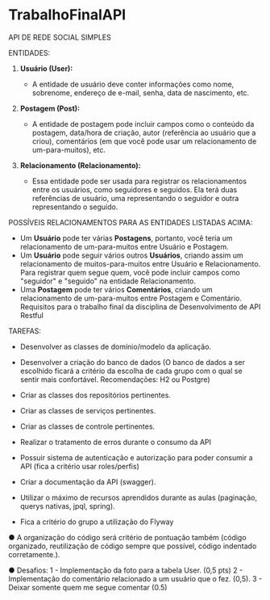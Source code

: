 # TrabalhoFinalAPI
API DE REDE SOCIAL SIMPLES

ENTIDADES:

1. **Usuário (User):**
   - A entidade de usuário deve conter informações como nome, sobrenome, endereço de e-mail, senha, data de nascimento, etc.

2. **Postagem (Post):**
   - A entidade de postagem pode incluir campos como o conteúdo da postagem, data/hora de criação, autor (referência ao usuário que a criou), comentários (em que você pode usar um relacionamento de um-para-muitos), etc.

3. **Relacionamento (Relacionamento):**
   - Essa entidade pode ser usada para registrar os relacionamentos entre os usuários, como seguidores e seguidos. Ela terá duas referências de usuário, uma representando o seguidor e outra representando o seguido.


POSSÍVEIS RELACIONAMENTOS PARA AS ENTIDADES LISTADAS ACIMA:

- Um **Usuário** pode ter várias **Postagens**, portanto, você teria um relacionamento de um-para-muitos entre Usuário e Postagem.
- Um **Usuário** pode seguir vários outros **Usuários**, criando assim um relacionamento de muitos-para-muitos entre Usuário e Relacionamento. Para registrar quem segue quem, você pode incluir campos como "seguidor" e "seguido" na entidade Relacionamento.
- Uma **Postagem** pode ter vários **Comentários**, criando um relacionamento de um-para-muitos entre Postagem e Comentário.
Requisitos para o trabalho final da disciplina de Desenvolvimento de API Restful

TAREFAS: 

- Desenvolver as classes de domínio/modelo da aplicação.

- Desenvolver a criação do banco de dados (O banco de dados a ser escolhido ficará a critério da escolha de cada grupo com o qual se sentir mais confortável. Recomendações: H2 ou Postgre)

- Criar as classes dos repositórios pertinentes.

- Criar as classes de serviços pertinentes.

- Criar as classes de controle pertinentes.

- Realizar o tratamento de erros durante o consumo da API 

- Possuir sistema de autenticação e autorização para poder consumir a API (fica
a critério usar roles/perfis)

- Criar a documentação da API (swagger).

- Utilizar o máximo de recursos aprendidos durante as aulas (paginação, querys
nativas, jpql, spring).

- Fica a critério do grupo a utilização do Flyway

● A organização do código será critério de pontuação também (código organizado, reutilização de código sempre que possível, código indentado corretamente.).


● Desafios:
1 - Implementação da foto para a tabela User. (0,5 pts)
2 - Implementação do comentário relacionado a um usuário que o fez. (0,5). 
3 - Deixar somente quem me segue comentar (0.5)
